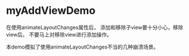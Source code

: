 # myAddViewDemo

在使用animateLayoutChanges属性后，
添加和移除子view要十分小心，移除view后，
不要马上对移除view进行添加操作。

本demo模拟了使用animateLayoutChanges不当的几种崩溃场景。
